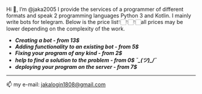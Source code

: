 Hi 👋, I’m @jaka2005
I provide the services of a programmer of different formats and speak 2 programming languages Python 3 and Kotlin.
I mainly write bots for telegram. Below is the price list👇🏻👇🏻👇🏻all prices may be lower depending on the complexity of the work.
- ***Creating a bot - from 13$***
- ***Adding functionality to an existing bot - from 5$***
- ***Fixing your program of any kind - from 2$***
- ***help to find a solution to the problem - from 0$ ¯\_(ツ)_/¯***
- ***deploying your program on the server - from 7$***
---
📫 my e-mail: jakalogin1808@gmail.com
